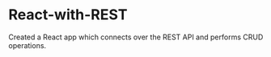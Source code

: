 # React-with-REST
Created a React app which connects over the REST API and performs CRUD operations.
